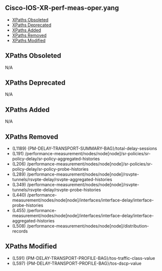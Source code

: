 ## Cisco-IOS-XR-perf-meas-oper.yang

- [XPaths Obsoleted](#xpaths-obsoleted)
- [XPaths Deprecated](#xpaths-deprecated)
- [XPaths Added](#xpaths-added)
- [XPaths Removed](#xpaths-removed)
- [XPaths Modified](#xpaths-modified)

## XPaths Obsoleted

N/A

## XPaths Deprecated

N/A

## XPaths Added

N/A

## XPaths Removed

- (L1189)	{PM-DELAY-TRANSPORT-SUMMARY-BAG}/total-delay-sessions
- (L191)	/performance-measurement/nodes/node[node]/sr-policies/sr-policy-delay/sr-policy-aggregated-histories
- (L206)	/performance-measurement/nodes/node[node]/sr-policies/sr-policy-delay/sr-policy-probe-histories
- (L289)	/performance-measurement/nodes/node[node]/rsvpte-tunnels/rsvpte-delay/rsvpte-aggregated-histories
- (L349)	/performance-measurement/nodes/node[node]/rsvpte-tunnels/rsvpte-delay/rsvpte-probe-histories
- (L440)	/performance-measurement/nodes/node[node]/interfaces/interface-delay/interface-probe-histories
- (L455)	/performance-measurement/nodes/node[node]/interfaces/interface-delay/interface-aggregated-histories
- (L508)	/performance-measurement/nodes/node[node]/distribution-records

## XPaths Modified

- (L591)	{PM-DELAY-TRANSPORT-PROFILE-BAG}/tos-traffic-class-value
- (L597)	{PM-DELAY-TRANSPORT-PROFILE-BAG}/tos-dscp-value

